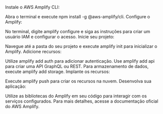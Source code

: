 Instale o AWS Amplify CLI:

Abra o terminal e execute npm install -g @aws-amplify/cli.
Configure o Amplify:

No terminal, digite amplify configure e siga as instruções para criar um usuário IAM e configurar o acesso.
Inicie seu projeto:

Navegue até a pasta do seu projeto e execute amplify init para inicializar o Amplify.
Adicione recursos:

Utilize amplify add auth para adicionar autenticação.
Use amplify add api para criar uma API GraphQL ou REST.
Para armazenamento de dados, execute amplify add storage.
Implante os recursos:

Execute amplify push para criar os recursos na nuvem.
Desenvolva sua aplicação:

Utilize as bibliotecas do Amplify em seu código para interagir com os serviços configurados.
Para mais detalhes, acesse a documentação oficial do AWS Amplify.